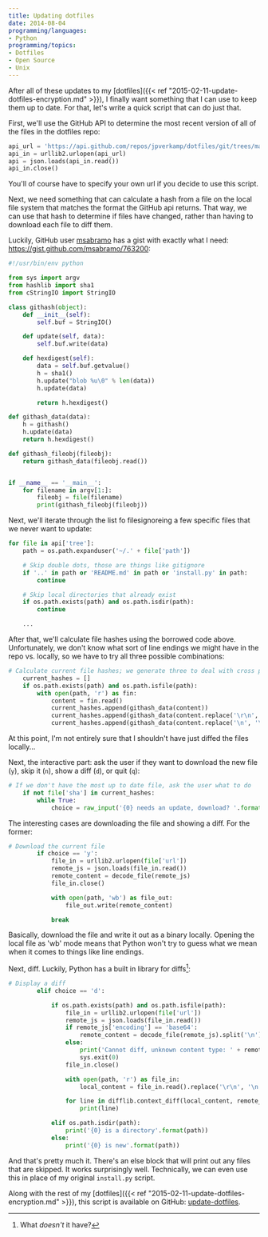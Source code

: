```yaml
---
title: Updating dotfiles
date: 2014-08-04
programming/languages:
- Python
programming/topics:
- Dotfiles
- Open Source
- Unix
---
```

After all of these updates to my [dotfiles]({{< ref "2015-02-11-update-dotfiles-encryption.md" >}}), I finally want something that I can use to keep them up to date. For that, let's write a quick script that can do just that.

<!--more-->

First, we'll use the GitHub API to determine the most recent version of all of the files in the dotfiles repo:

```python
api_url = 'https://api.github.com/repos/jpverkamp/dotfiles/git/trees/master?recursive=1'
api_in = urllib2.urlopen(api_url)
api = json.loads(api_in.read())
api_in.close()
```

You'll of course have to specify your own url if you decide to use this script.

Next, we need something that can calculate a hash from a file on the local file system that matches the format the GitHub api returns. That way, we can use that hash to determine if files have changed, rather than having to download each file to diff them.

Luckily, GitHub user <a href="https://github.com/msabramo">msabramo</a> has a gist with exactly what I need: <a href="https://gist.github.com/msabramo/763200">https://gist.github.com/msabramo/763200</a>:

```python
#!/usr/bin/env python

from sys import argv
from hashlib import sha1
from cStringIO import StringIO

class githash(object):
    def __init__(self):
        self.buf = StringIO()

    def update(self, data):
        self.buf.write(data)

    def hexdigest(self):
        data = self.buf.getvalue()
        h = sha1()
        h.update("blob %u\0" % len(data))
        h.update(data)

        return h.hexdigest()

def githash_data(data):
    h = githash()
    h.update(data)
    return h.hexdigest()

def githash_fileobj(fileobj):
    return githash_data(fileobj.read())


if __name__ == '__main__':
    for filename in argv[1:]:
        fileobj = file(filename)
        print(githash_fileobj(fileobj))
```

Next, we'll iterate through the list fo filesignoreing a few specific files that we never want to update:

```python
for file in api['tree']:
    path = os.path.expanduser('~/.' + file['path'])

    # Skip double dots, those are things like gitignore
    if '..' in path or 'README.md' in path or 'install.py' in path:
        continue

    # Skip local directories that already exist
    if os.path.exists(path) and os.path.isdir(path):
        continue

    ...
```

After that, we'll calculate file hashes using the borrowed code above. Unfortunately, we don't know what sort of line endings we might have in the repo vs. locally, so we have to try all three possible combinations:

```python
# Calculate current file hashes; we generate three to deal with cross platform line endings
    current_hashes = []
    if os.path.exists(path) and os.path.isfile(path):
        with open(path, 'r') as fin:
            content = fin.read()
            current_hashes.append(githash_data(content))
            current_hashes.append(githash_data(content.replace('\r\n', '\n')))
            current_hashes.append(githash_data(content.replace('\n', '\r\n')))
```

At this point, I'm not entirely sure that I shouldn't have just diffed the files locally...

Next, the interactive part: ask the user if they want to download the new file (`y`), skip it (`n`), show a diff (`d`), or quit (`q`):

```python
# If we don't have the most up to date file, ask the user what to do
    if not file['sha'] in current_hashes:
        while True:
            choice = raw_input('{0} needs an update, download? '.format(path))
```

The interesting cases are downloading the file and showing a diff. For the former:

```python
# Download the current file
        if choice == 'y':
            file_in = urllib2.urlopen(file['url'])
            remote_js = json.loads(file_in.read())
            remote_content = decode_file(remote_js)
            file_in.close()

            with open(path, 'wb') as file_out:
                file_out.write(remote_content)

            break
```

Basically, download the file and write it out as a binary locally. Opening the local file as 'wb' mode means that Python won't try to guess what we mean when it comes to things like line endings.

Next, diff. Luckily, Python has a built in library for diffs[^1]:

```python
# Display a diff
        elif choice == 'd':

            if os.path.exists(path) and os.path.isfile(path):
                file_in = urllib2.urlopen(file['url'])
                remote_js = json.loads(file_in.read())
                if remote_js['encoding'] == 'base64':
                    remote_content = decode_file(remote_js).split('\n')
                else:
                    print('Cannot diff, unknown content type: ' + remote_js['encoding'])
                    sys.exit(0)
                file_in.close()

                with open(path, 'r') as file_in:
                    local_content = file_in.read().replace('\r\n', '\n').split('\n')

                for line in difflib.context_diff(local_content, remote_content):
                    print(line)

            elif os.path.isdir(path):
                print('{0} is a directory'.format(path))
            else:
                print('{0} is new'.format(path))
```

And that's pretty much it. There's an else block that will print out any files that are skipped. It works surprisingly well. Technically, we can even use this in place of my original `install.py` script.

Along with the rest of my [dotfiles]({{< ref "2015-02-11-update-dotfiles-encryption.md" >}}), this script is available on GitHub: <a href="https://github.com/jpverkamp/dotfiles/blob/master/bin/update-dotfiles">update-dotfiles</a>.

[^1]: What *doesn't* it have?